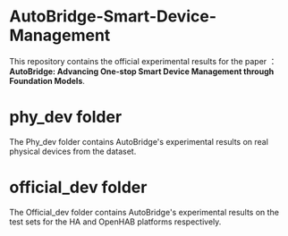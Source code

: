 # AutoBridge-Smart-Device-Management

This repository contains the official experimental results for the paper ：**AutoBridge: Advancing One-stop Smart Device Management through Foundation Models**.

# phy_dev folder
The Phy_dev folder contains AutoBridge's experimental results on real physical devices from the dataset.

# official_dev folder
The Official_dev folder contains AutoBridge's experimental results on the test sets for the HA and OpenHAB platforms respectively.

